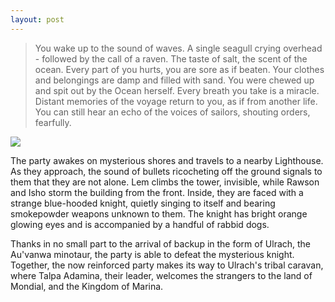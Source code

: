 ```yaml
---
layout: post
---
```

<blockquote>
You wake up to the sound of waves. A single seagull crying overhead - followed by the call of a raven. The taste of salt, the scent of the ocean. Every part of you hurts, you are sore as if beaten. Your clothes and belongings are damp and filled with sand. You were chewed up and spit out by the Ocean herself. Every breath you take is a miracle. Distant memories of the voyage return to you, as if from another life. You can still hear an echo of the voices of sailors, shouting orders, fearfully.
</blockquote>

<image src="{{ site.url }}/assets/images/Lighthouse.jpg"></image>

The party awakes on mysterious shores and travels to a nearby Lighthouse. As they approach, the sound of bullets ricocheting off the ground signals to them that they are not alone. Lem climbs the tower, invisible, while Rawson and Isho storm the building from the front. Inside, they are faced with a strange blue-hooded knight, quietly singing to itself and bearing smokepowder weapons unknown to them. The knight has bright orange glowing eyes and is accompanied by a handful of rabbid dogs.


Thanks in no small part to the arrival of backup in the form of Ulrach, the Au'vanwa minotaur, the party is able to defeat the mysterious knight. Together, the now reinforced party makes its way to Ulrach's tribal caravan, where Talpa Adamina, their leader, welcomes the strangers to the land of Mondial, and the Kingdom of Marina.